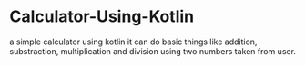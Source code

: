 # Calculator-Using-Kotlin
a simple calculator using kotlin
it can do basic things like addition, substraction, multiplication and division using two numbers taken from user.
